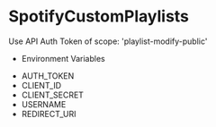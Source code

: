 # SpotifyCustomPlaylists

Use API Auth Token of scope: 'playlist-modify-public'

* Environment Variables

- AUTH_TOKEN
- CLIENT_ID
- CLIENT_SECRET
- USERNAME
- REDIRECT_URI
